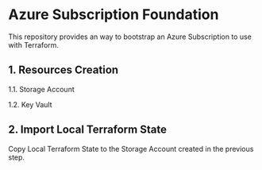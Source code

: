 # Azure Subscription Foundation

This repository provides an way to bootstrap an Azure Subscription to use with Terraform.

## 1. Resources Creation

1.1. Storage Account

1.2. Key Vault

## 2. Import Local Terraform State

Copy Local Terraform State to the Storage Account created in the previous step.
